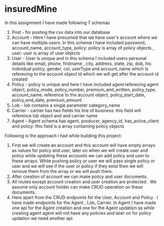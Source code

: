 # insuredMine

In this assignment I have made following 7 schemas
1. Post - for posting the csv data into our database
2. Account - Here I have presumed that we have user's account where we can have multiple users. In this schema I have included password, account_name, account_type, policy: policy is array of policy objects , user: user is array of user objects
3. User - User is unique and in this schema I included users personal details like email, phone, firstname , city, address, state, zip, dob, his individual policy, gender, csr, userType and account_name which is referecing to the account object id which we will get after the account id created
4. Policy - policy is unique and here I have included agent:referecing agent object, policy_mode, policy_number, premium_amt_written, policy_type, account_name: reference to the account object, policy_start_date, policy_end_date, premium_amount
5. Lob - lob contains a single parameter category_name
6. Carrier - carrier has two fields his line of business: this field will reference lob object and and carrier name 
7. Agent - Agent schema has agent, producer, agency_id, has_active_client and policy: this field is a array containing policy objects


Following is the approach i had while building this project:
1. First we will create an account and this account will have empty arrays as values for policy and user, later on when we will create user and policy while updating these accounts we can add policy and user to these arrays. While pushing policy or user we will pass single policy or user and we will see if the user or policy if they exist then we will remove them from the array or we will push them.
2. After creation of account we can make policy and user documents.
3. All routes except account creation and user creation are protected . We assume only account holder can make CRUD operation on these documents.
4. Here apart from the CRUD endpoints for the User, Account and Policy . I have made endpoints for the Agent , Lob, Carrier. In Agent I have made one api for the Agent creation and one for the Agent updation as while creating agent agent will not have any policies and later on for policy updation we need another api.

